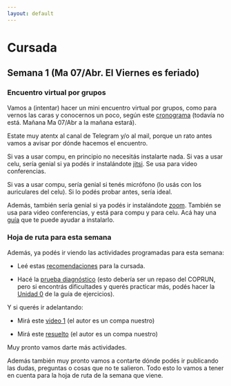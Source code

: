 ```yaml
---
layout: default
---
```

# Cursada

<!---
{% assign cursada = site.data.cursada_actual %}
{% include cursada.md cursada=site.data.cursada_actual %}
--->

<!---
## Semana 2 (Ma 14/Abr y Vie 17/Abr)

Hoja de ruta para esta semana, para cada clase:

### Clase Ma 14/Abr

* Encuentros virtuales para trabajar las dudas del foro, según este cronograma:
--->


## Semana 1 (Ma 07/Abr. El Viernes es feriado)
<!---
* Completar la [encuesta de relevamiento tecnológico](https://docs.google.com/forms/d/1WjBEGgg_rBTDGzfZb5j-YZBPIMxuRVcKOlCDaoc9XeQ/)
--->

### Encuentro virtual por grupos
Vamos a (intentar) hacer un mini encuentro virtual por grupos, como para vernos las caras y conocernos un poco, según este [cronograma](cronograma) (todavía no está. Mañana Ma 07/Abr a la mañana estará).

Estate muy atentx al canal de Telegram y/o al mail, porque un rato antes vamos a avisar por dónde hacemos el encuentro.

Si vas a usar compu, en principio no necesitás instalarte nada. Si vas a usar celu, sería genial si ya podés ir instalándote [jitsi](https://jitsi.org/downloads/). Se usa para video conferencias.

Si vas a usar compu, sería genial si tenés micrófono (lo usás con los auriculares del celu). Si lo podés probar antes, sería ideal.

Además, también sería genial si ya podés ir instalándote [zoom](https://zoom.us/download). También se usa para video conferencias, y está para compu y para celu. Acá hay una [guía](assets/tutoriales/tutorial_zoom.pdf) que te puede ayudar a instalarlo.


### Hoja de ruta para esta semana
Además, ya podés ir viendo las actividades programadas para esta semana:

* Leé estas [recomendaciones](recomendaciones) para la cursada.

* Hacé la [prueba diagnóstico](https://docs.google.com/forms/d/1lsNd1Ny_ApRA73p3TlivCEAc2Dlu2OO--jcgORhfnds/) (esto debería ser un repaso del COPRUN, pero si encontrás dificultades y querés practicar más, podés hacer la [Unidad 0](assets/pdf/unidad0_repasoAlgebraico.pdf) de la guía de ejercicios).

Y si querés ir adelantando:
* Mirá este [video 1](https://youtu.be/PzbDS-1X7Cw) (el autor es un compa nuestro)

* Mirá este [resuelto](assets/cursada/unidad1/Problema_1_Mesas.pdf) (el autor es un compa nuestro)

Muy pronto vamos darte más actividades.

Además también muy pronto vamos a contarte dónde podés ir publicando las dudas, preguntas o cosas que no te salieron. Todo esto lo vamos a tener en cuenta para la hoja de ruta de la semana que viene.

<!---
* Mirar este [resuelto]().

* Hacer los ejercicios 1 a 7 de la [Unidad 1: modelos lineales](assets/pdf/unidad1_modelosLineales.pdf).

* Publicar dudas, preguntas, o cosas que no salieron en el [foro]()

* Material complementario recomendado:
    * Demás cosas sobre [modelo lineal en material]()
    * Estas páginas de este libro
    * este video
--->